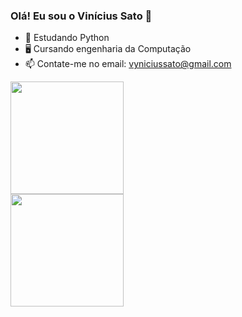 ### Olá! Eu sou o Vinícius Sato 👋
 
- 🌱 Estudando Python
- 🖥️ Cursando engenharia da Computação
- 📫 Contate-me no email: vyniciussato@gmail.com

<div>
<a href="https://github.com/ViniSato">
<img height="180em" <img width="60%" src="https://github-readme-stats.vercel.app/api/top-langs/?username=ViniSato&layout=compact&langs_count=7&theme=dracula"/>
<img height="180em" <img width="60%" src="https://github-readme-stats.vercel.app/api?username=ViniSato&show_icons=true&theme=dracula&include_all_commits=true&count_private=true"/>
</div>
